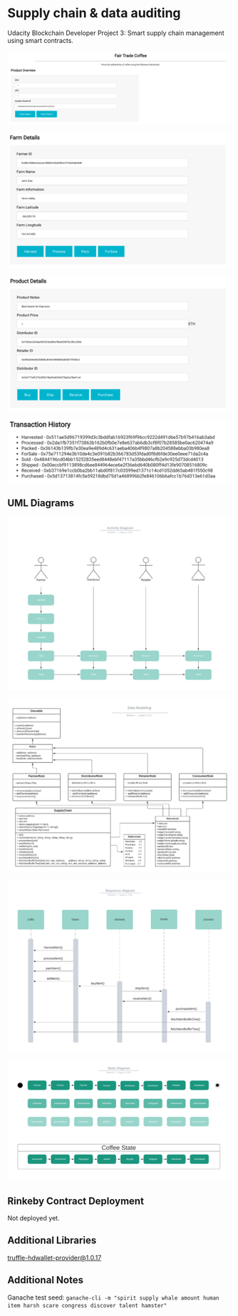 # Supply chain & data auditing
Udacity Blockchain Developer Project 3: Smart supply chain management using smart contracts.

![truffle test](images/ftc_product_overview.png)

![truffle test](images/ftc_farm_details.png)

![truffle test](images/ftc_product_details.png)

![truffle test](images/ftc_transaction_history.png)

## UML Diagrams
![activity](document/activity_diagram.jpeg)

![data_model](document/data_model.jpeg)

![sequence](document/sequence_diagram.jpeg)

![state](document/state_diagram.jpeg)

## Rinkeby Contract Deployment
Not deployed yet.

## Additional Libraries
truffle-hdwallet-provider@1.0.17

## Additional Notes

Ganache test seed:
`ganache-cli -m "spirit supply whale amount human item harsh scare congress discover talent hamster"`